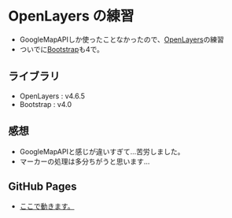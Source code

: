# OpenLayers の練習

- GoogleMapAPIしか使ったことなかったので、[OpenLayers](https://openlayers.org/)の練習
- ついでに[Bootstrap](https://getbootstrap.com/)も4で。

## ライブラリ

- OpenLayers : v4.6.5
- Bootstrap  : v4.0

## 感想

- GoogleMapAPIと感じが違いすぎて...苦労しました。
- マーカーの処理は多分ちがうと思います...

## GitHub Pages

- [ここで動きます。](https://qoaopx.github.io/openlayers/)
